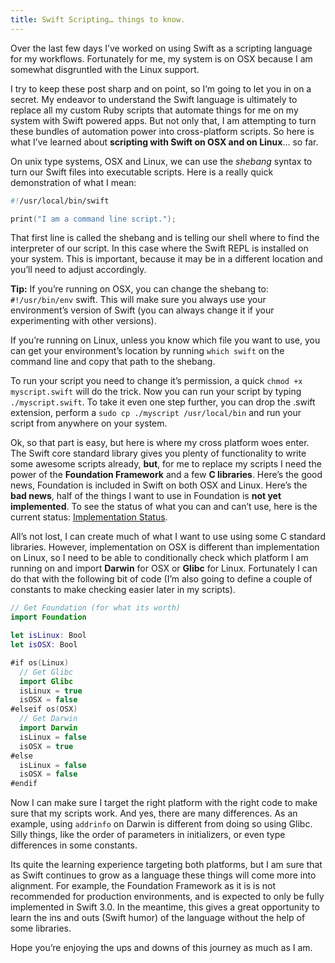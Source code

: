 ```yaml
---
title: Swift Scripting… things to know.
---
```


Over the last few days I’ve worked on using Swift as a scripting language for my workflows. Fortunately for me, my system is on OSX because I am somewhat disgruntled with the Linux support.

I try to keep these post sharp and on point, so I’m going to let you in on a secret. My endeavor to understand the Swift language is ultimately to replace all my custom Ruby scripts that automate things for me on my system with Swift powered apps. But not only that, I am attempting to turn these bundles of automation power into cross-platform scripts. So here is what I’ve learned about **scripting with Swift on OSX and on Linux**… so far.

On unix type systems, OSX and Linux, we can use the *shebang* syntax to turn our Swift files into executable scripts. Here is a really quick demonstration of what I mean:

```swift
#!/usr/local/bin/swift

print("I am a command line script.");
```

That first line is called the shebang and is telling our shell where to find the interpreter of our script. In this case where the Swift REPL is installed on your system.  This is important, because it may be in a different location and you’ll need to adjust accordingly.

**Tip:** If you’re running on OSX, you can change the shebang to: `#!/usr/bin/env` swift. This will make sure you always use your environment’s version of Swift (you can always change it if your experimenting with other versions).

If you’re running on Linux, unless you know which file you want to use, you can get your environment’s location by running `which swift` on the command line and copy that path to the shebang.

To run your script you need to change it’s permission, a quick `chmod +x myscript.swift` will do the trick. Now you can run your script by typing `./myscript.swift`. To take it even one step further, you can drop the .swift extension, perform a `sudo cp ./myscript /usr/local/bin` and run your script from anywhere on your system.

Ok, so that part is easy, but here is where my cross platform woes enter. The Swift core standard library gives you plenty of functionality to write some awesome scripts already, **but**, for me to replace my scripts I need the power of the **Foundation Framework** and a few **C libraries**. Here’s the good news, Foundation is included in Swift on both OSX and Linux. Here’s the **bad news**, half of the things I want to use in Foundation is **not yet implemented**.  To see the status of what you can and can’t use, here is the current status: [Implementation Status](https://github.com/apple/swift-corelibs-foundation/blob/master/Docs/Status.md).

All’s not lost, I can create much of what I want to use using some C standard libraries. However, implementation on OSX is different than implementation on Linux, so I need to be able to conditionally check which platform I am running on and import **Darwin** for OSX or **Glibc** for Linux. Fortunately I can do that with the following bit of code (I’m also going to define a couple of constants to make checking easier later in my scripts).

```swift
// Get Foundation (for what its worth)
import Foundation

let isLinux: Bool
let isOSX: Bool

#if os(Linux)
  // Get Glibc 
  import Glibc
  isLinux = true
  isOSX = false
#elseif os(OSX)
  // Get Darwin
  import Darwin
  isLinux = false
  isOSX = true
#else
  isLinux = false
  isOSX = false
#endif
```

Now I can make sure I target the right platform with the right code to make sure that my scripts work. And yes, there are many differences. As an example, using `addrinfo` on Darwin is different from doing so using Glibc. Silly things, like the order of parameters in initializers, or even type differences in some constants.

Its quite the learning experience targeting both platforms, but I am sure that as Swift continues to grow as a language these things will come more into alignment. For example, the Foundation Framework as it is is not recommended for production environments, and is expected to only be fully implemented in Swift 3.0. In the meantime, this gives a great opportunity to learn the ins and outs (Swift humor) of the language without the help of some libraries.

Hope you’re enjoying the ups and downs of this journey as much as I am.